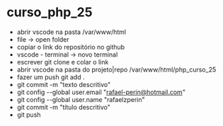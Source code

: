 # curso_php_25
- abrir vscode na pasta /var/www/html
- file -> open folder
- copiar o link do repositório no github
- vscode - terminal -> novo terminal
- escrever git clone e colar o link
- abrir vscode na pasta do projeto|repo /var/www/html/php_curso_25
- fazer um push git add . 
- git commit -m "texto descritivo"
- git config --global user.email "rafael-perin@hotmail.com"
- git config --global  user.name "rafaelzperin"
- git commit -m "título descritivo"
- git push
